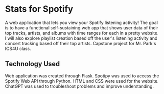 # Stats for Spotify 

A web application that lets you view your Spotify listening activity! The goal is to have a functional self-sustaining web app that shows user data of their top tracks, artists, and albums with time ranges for each in a pretty website. I will also explore playlist creation based off the user's listening activity and concert tracking based off their top artists. Capstone project for Mr. Park's ICS4U class.

## Technology Used
Web application was created through Flask. Spotipy was used to access the Spotify Web API through Python. HTML and CSS were used for the website. ChatGPT was used to troubleshoot problems and improve understanding.
